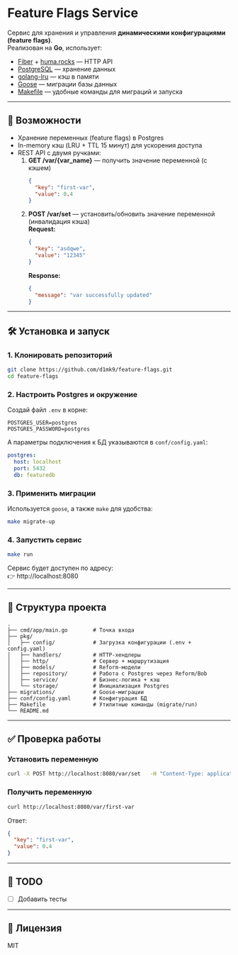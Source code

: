 # Feature Flags Service

Сервис для хранения и управления **динамическими конфигурациями (feature flags)**.  
Реализован на **Go**, использует:
- [Fiber](https://github.com/gofiber/fiber) + [huma.rocks](https://huma.rocks) — HTTP API
- [PostgreSQL](https://www.postgresql.org/) — хранение данных
- [golang-lru](https://github.com/hashicorp/golang-lru) — кэш в памяти
- [Goose](https://github.com/pressly/goose) — миграции базы данных
- [Makefile](Makefile) — удобные команды для миграций и запуска

---

## 🚀 Возможности

- Хранение переменных (feature flags) в Postgres
- In-memory кэш (LRU + TTL 15 минут) для ускорения доступа
- REST API с двумя ручками:
  1. **GET /var/{var_name}** — получить значение переменной (с кэшем)  
     ```json
     {
       "key": "first-var",
       "value": 0.4
     }
     ```
  2. **POST /var/set** — установить/обновить значение переменной (инвалидация кэша)  
     **Request:**
     ```json
     {
       "key": "asdqwe",
       "value": "12345"
     }
     ```
     **Response:**
     ```json
     {
       "message": "var successfully updated"
     }
     ```

---

## 🛠️ Установка и запуск

### 1. Клонировать репозиторий
```bash
git clone https://github.com/d1mk9/feature-flags.git
cd feature-flags
```

### 2. Настроить Postgres и окружение
Создай файл `.env` в корне:
```env
POSTGRES_USER=postgres
POSTGRES_PASSWORD=postgres
```

А параметры подключения к БД указываются в `conf/config.yaml`:
```yaml
postgres:
  host: localhost
  port: 5432
  db: featuredb
```

### 3. Применить миграции
Используется `goose`, а также `make` для удобства:
```bash
make migrate-up
```

### 4. Запустить сервис
```bash
make run
```

Сервис будет доступен по адресу:  
👉 http://localhost:8080

---

## 📂 Структура проекта

```
.
├── cmd/app/main.go        # Точка входа
├── pkg/
│   ├── config/            # Загрузка конфигурации (.env + config.yaml)
│   ├── handlers/          # HTTP-хендлеры
│   ├── http/              # Сервер + маршрутизация
│   ├── models/            # Reform-модели
│   ├── repository/        # Работа с Postgres через Reform/Bob
│   ├── service/           # Бизнес-логика + кэш
│   └── storage/           # Инициализация Postgres
├── migrations/            # Goose-миграции
├── conf/config.yaml       # Конфигурация БД
├── Makefile               # Утилитные команды (migrate/run)
└── README.md
```

---

## ✅ Проверка работы

### Установить переменную
```bash
curl -X POST http://localhost:8080/var/set   -H "Content-Type: application/json"   -d '{"key":"first-var","value":0.4}'
```

### Получить переменную
```bash
curl http://localhost:8080/var/first-var
```

Ответ:
```json
{
  "key": "first-var",
  "value": 0.4
}
```

---

## 📌 TODO
- [ ] Добавить тесты

---

## 📝 Лицензия
MIT

